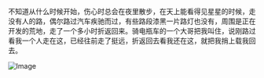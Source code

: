 不知道从什么时候开始，伤心时总会在夜里散步，在天上能看得见星星的时候，走没有人的路，偶尔路过汽车疾驰而过，有些路段漆黑一片路灯也没有，周围是正在开发的荒地，走了一个多小时折返回来。骑电瓶车的一个大哥把我叫住，说刚路过看我一个人走在这，已经往前走了挺远，折返回去看我还在这，就把我捎上载我回去。


![Image](https://github.com/user-attachments/assets/eff68509-59cb-4700-a6fe-97d4afe20f52)